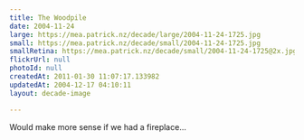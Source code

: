 ```yaml
---
title: The Woodpile
date: 2004-11-24
large: https://mea.patrick.nz/decade/large/2004-11-24-1725.jpg
small: https://mea.patrick.nz/decade/small/2004-11-24-1725.jpg
smallRetina: https://mea.patrick.nz/decade/small/2004-11-24-1725@2x.jpg
flickrUrl: null
photoId: null
createdAt: 2011-01-30 11:07:17.133982
updatedAt: 2004-12-17 04:10:11
layout: decade-image

---
```

Would make more sense if we had a fireplace...
